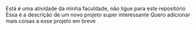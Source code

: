 Está é uma atividade da minha faculdade, não ligue para este repositório
Essa é a descrição de um novo projeto super interessante 
Quero adicionar mais coisas a esse projeto em breve
